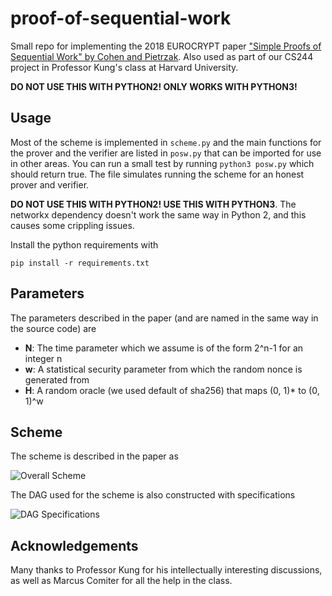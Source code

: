 # proof-of-sequential-work
Small repo for implementing the 2018 EUROCRYPT paper ["Simple Proofs of Sequential Work" by Cohen and Pietrzak](https://eprint.iacr.org/2018/183.pdf). Also used as part of our CS244 project in Professor Kung's class at Harvard University.

__DO NOT USE THIS WITH PYTHON2! ONLY WORKS WITH PYTHON3!__

## Usage

Most of the scheme is implemented in ```scheme.py``` and the main functions for 
the prover and the verifier are listed in ```posw.py``` that can be imported
for use in other areas. You can run a small test by running 
```python3 posw.py``` 
which should return true. The file simulates running the scheme for an honest 
prover and verifier. 

__DO NOT USE THIS WITH PYTHON2! USE THIS WITH PYTHON3__. The networkx dependency 
doesn't work the same way in Python 2, and this causes some crippling issues. 

Install the python requirements with 
```
pip install -r requirements.txt
```

## Parameters 

The parameters described in the paper (and are named in the same way in the source code) are
* __N__: The time parameter which we assume is of the form
    2^n-1 for an integer n
* __w__: A statistical security parameter from which the random nonce is generated from
* __H__: A random oracle (we used default of sha256) that maps (0, 1)* to (0, 1)^w

## Scheme
The scheme is described in the paper as 

![Overall Scheme](docs/overallscheme.png)

The DAG used for the scheme is also constructed with specifications

![DAG Specifications](docs/graphdef.png)

## Acknowledgements
Many thanks to Professor Kung for his intellectually interesting discussions, as well as Marcus Comiter for all the help in the class. 

